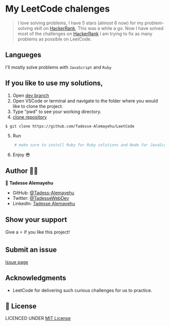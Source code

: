 # My LeetCode chalenges

> I love solving problems, I have 5 stars (almost 6 now) for my problem-solving skill on [HackerRank](https://www.hackerrank.com/Tadesse_A?hr_r=1), This was a while a go. Now I have solved most of the challenges on [HackerRank](https://www.hackerrank.com/Tadesse_A?hr_r=1) I am trying to fix as many problems as possible on LeetCode. 

## Langueges
I'll mostly solve problems with `JavaScript` and `Ruby`


## If you like to use my solutions,

1. Open [dev branch](https://github.com/Tadesse-Alemayehu/LeetCode)
2. Open VSCode or terminal and navigate to the folder where you would like to clone the project.
3. Type "pwd" to see your working directory.
4. [clone repository](https://github.com/Tadesse-Alemayehu/LeetCode)

```bash
$ git clone https://github.com/Tadesse-Alemayehu/LeetCode
```

5. Run

```ruby
    # make sure to install Ruby for Ruby solutions and Node for JavaScript solutions.
```

6. Enjoy 😎

## Author 👱‍♂️

👤 **Tadesse Alemayehu**

- GitHub: [@Tadess-Alemayehu](https://github.com/Tadesse-Alemayehu)
- Twitter: [@TadesseWebDev](https://twitter.com/TadesseWebDev)
- LinkedIn: [Tadesse Alemayehu](https://www.linkedin.com/in/tadesse-alemayehu-60141a221/)

## Show your support

Give a ⭐️ if you like this project!

## Submit an issue

[Issue page](https://github.com/Tadesse-Alemayehu/weather-now/LeetCode)

## Acknowledgments
- LeetCode for delivering such curious challenges for us to practice.

## 📝 License

LICENCED UNDER [MIT License](LICENSE)
